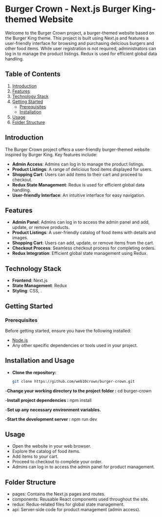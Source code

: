 # Burger Crown - Next.js Burger King-themed Website

Welcome to the Burger Crown project, a burger-themed website based on the Burger King theme. This project is built using Next.js and features a user-friendly interface for browsing and purchasing delicious burgers and other food items. While user registration is not required, administrators can log in to manage the product listings. Redux is used for efficient global data handling.

## Table of Contents

1. [Introduction](#introduction)
2. [Features](#features)
3. [Technology Stack](#technology-stack)
4. [Getting Started](#getting-started)
   - [Prerequisites](#prerequisites)
   - [Installation](#installation)
5. [Usage](#usage)
6. [Folder Structure](#folder-structure)


## Introduction

The Burger Crown project offers a user-friendly burger-themed website inspired by Burger King. Key features include:

- **Admin Access**: Admins can log in to manage the product listings.
- **Product Listings**: A range of delicious food items displayed for users.
- **Shopping Cart**: Users can add items to their cart and proceed to checkout.
- **Redux State Management**: Redux is used for efficient global data handling.
- **User-friendly Interface**: An intuitive interface for easy navigation.

## Features

- **Admin Panel**: Admins can log in to access the admin panel and add, update, or remove products.
- **Product Listings**: A user-friendly catalog of food items with details and images.
- **Shopping Cart**: Users can add, update, or remove items from the cart.
- **Checkout Process**: Seamless checkout process for completing orders.
- **Redux Integration**: Efficient global state management using Redux.

## Technology Stack

- **Frontend**: Next.js
- **State Management**: Redux
- **Styling**:  CSS, .

## Getting Started

### Prerequisites

Before getting started, ensure you have the following installed:

- [Node.js](https://nodejs.org/)
- Any other specific dependencies or tools used in your project.

## **Installation and Usage**

- **Clone the repository:**

   ```bash
   git clone https://github.com/web10crown/burger-crown.git

-**Change your working directory to the project folder :**
cd burger-crown

-**Install project dependencies :**
npm install

-**Set up any necessary environment variables.**

-**Start the development server :**
npm run dev

## Usage

- Open the website in your web browser.
- Explore the catalog of food items.
- Add items to your cart.
- Proceed to checkout to complete your order.
- Admins can log in to access the admin panel for product management.
## Folder Structure
- pages: Contains the Next.js pages and routes.
- components: Reusable React components used throughout the site.
- redux: Redux-related files for global state management.
- api: Server-side code for product management (admin access).
   
